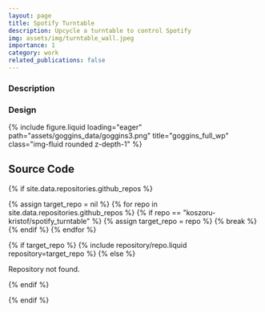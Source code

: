 ```yaml
---
layout: page
title: Spotify Turntable
description: Upcycle a turntable to control Spotify
img: assets/img/turntable_wall.jpeg
importance: 1
category: work
related_publications: false
---
```



### Description




### Design

<div class="row">
    <div class="col-sm mt-3 mt-md-0">
        {% include figure.liquid loading="eager" path="assets/goggins_data/goggins3.png" title="goggins_full_wp" class="img-fluid rounded z-depth-1" %}
    </div>
</div>


## Source Code

{% if site.data.repositories.github_repos %}
<div class="repositories">
  {% assign target_repo = nil %}
  {% for repo in site.data.repositories.github_repos %}
    {% if repo == "koszoru-kristof/spotify_turntable" %}
      {% assign target_repo = repo %}
      {% break %}
    {% endif %}
  {% endfor %}

  {% if target_repo %}
    {% include repository/repo.liquid repository=target_repo %}
  {% else %}
    <p>Repository not found.</p>
  {% endif %}
</div>
{% endif %}
